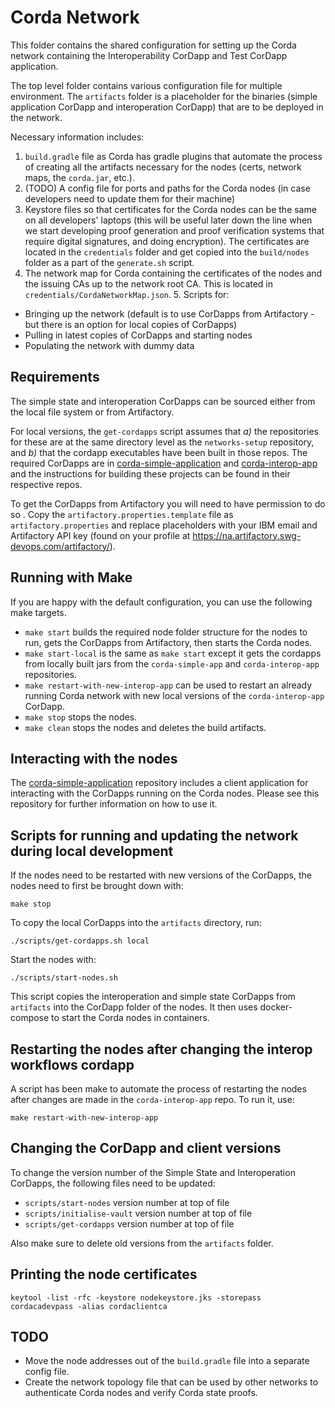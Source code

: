 # Corda Network

This folder contains the shared configuration for setting up the Corda network
containing the Interoperability CorDapp and Test CorDapp application.

The top level folder contains various configuration file for multiple
environment. The `artifacts` folder is a placeholder for the binaries (simple
application CorDapp and interoperation CorDapp) that are to be deployed in the
network.

Necessary information includes:

1. `build.gradle` file as Corda has gradle plugins that automate the process of
   creating all the artifacts necessary for the nodes (certs, network maps, the
   `corda.jar`, etc.).
2. (TODO) A config file for ports and paths for the Corda nodes (in case
   developers need to update them for their machine)
3. Keystore files so that certificates for the Corda nodes can be the
   same on all developers' laptops (this will be useful later down the line when
   we start developing proof generation and proof verification systems that
   require digital signatures, and doing encryption). The certificates are
   located in the `credentials` folder and get copied into the `build/nodes`
   folder as a part of the `generate.sh` script.
4. The network map for Corda containing the certificates of the nodes and the
   issuing CAs up to the network root CA. This is located in
   `credentials/CordaNetworkMap.json`. 5. Scripts for:

-   Bringing up the network (default is to use CorDapps from Artifactory - but
    there is an option for local copies of CorDapps)
-   Pulling in latest copies of CorDapps and starting nodes
-   Populating the network with dummy data

## Requirements

The simple state and interoperation CorDapps can be sourced either from the
local file system or from Artifactory.

For local versions, the `get-cordapps` script assumes that _a)_ the repositories
for these are at the same directory level as the `networks-setup` repository,
and _b)_ that the cordapp executables have been built in those repos. The
required CorDapps are in
[corda-simple-application](../../../../samples/corda-simple-application) and
[corda-interop-app](../../../../core/network/corda-interop-app)
and the instructions for building these projects can be found in their
respective repos.

To get the CorDapps from Artifactory you will need to have permission to do so
. Copy the `artifactory.properties.template`
file as `artifactory.properties` and replace placeholders with your IBM email
and Artifactory API key (found on your profile at
https://na.artifactory.swg-devops.com/artifactory/).

## Running with Make

If you are happy with the default configuration, you can use the following make
targets.

-   `make start` builds the required node folder structure for the nodes to run,
    gets the CorDapps from Artifactory, then starts the Corda nodes.
-   `make start-local` is the same as `make start` except it gets the cordapps
    from locally built jars from the `corda-simple-app` and `corda-interop-app`
    repositories.
-   `make restart-with-new-interop-app` can be used to restart an already running
    Corda network with new local versions of the `corda-interop-app` CorDapp.
-   `make stop` stops the nodes.
-   `make clean` stops the nodes and deletes the build artifacts.

## Interacting with the nodes

The [corda-simple-application](../../../../samples/corda-simple-application)
repository includes a client application for interacting with the CorDapps
running on the Corda nodes. Please see this repository for further information
on how to use it.

## Scripts for running and updating the network during local development

If the nodes need to be restarted with new versions of the CorDapps, the nodes
need to first be brought down with:

```
make stop
```

To copy the local CorDapps into the `artifacts` directory, run:

```
./scripts/get-cordapps.sh local
```

Start the nodes with:

```
./scripts/start-nodes.sh
```

This script copies the interoperation and simple state CorDapps
from `artifacts` into the CorDapp folder of the nodes. It then uses
docker-compose to start the Corda nodes in containers.

## Restarting the nodes after changing the interop workflows cordapp

A script has been make to automate the process of restarting the nodes after
changes are made in the `corda-interop-app` repo. To run it, use:

```
make restart-with-new-interop-app
```

## Changing the CorDapp and client versions

To change the version number of the Simple State and Interoperation CorDapps,
the following files need to be updated:

-   `scripts/start-nodes` version number at top of file
-   `scripts/initialise-vault` version number at top of file
-   `scripts/get-cordapps` version number at top of file

Also make sure to delete old versions from the `artifacts` folder.

## Printing the node certificates

```
keytool -list -rfc -keystore nodekeystore.jks -storepass cordacadevpass -alias cordaclientca
```

## TODO

-   Move the node addresses out of the `build.gradle` file into a separate config
    file.
-   Create the network topology file that can be used by other networks to
    authenticate Corda nodes and verify Corda state proofs.
